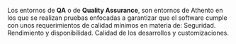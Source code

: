 Los entornos de **QA** o de **Quality Assurance**, son entornos de Athento en los que se realizan pruebas enfocadas a garantizar que el software cumple con unos requerimientos de calidad mínimos en materia de: Seguridad. Rendimiento y disponibilidad. Calidad de los desarrollos y customizaciones.

